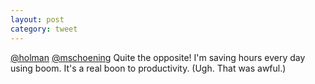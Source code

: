 ```yaml
---
layout: post
category: tweet
---
```

[@holman](http://twitter.com/holman) [@mschoening](http://twitter.com/mschoening) Quite the opposite! I'm saving hours every day using boom. It's a real boon to productivity. (Ugh. That was awful.)
